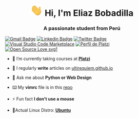 <h1 align="center"><img src="https://raw.githubusercontent.com/ABSphreak/ABSphreak/master/gifs/Hi.gif" width="40px" />     Hi, I'm Eliaz Bobadilla</h1>
<h3 align="center">A passionate student from Perú</h3>	<p align="center">


[![Gmail Badge](https://img.shields.io/badge/-eliaz.bobadilladev@gmail.com-c14438?style=flat&logo=Gmail&logoColor=white&link=mailto:eliaz.bobadilladev@gmail.com)](mailto:eliaz.bobadilladev@gmail.com) 
[![Linkedin Badge](https://img.shields.io/badge/-EliazBobadilla-0072b1?style=flat&logo=Linkedin&logoColor=white&link=https://www.linkedin.com/in/EliazNobadilla/)](https://www.linkedin.com/in/eliazbobadilla/) [![Twitter Badge](https://img.shields.io/badge/-@UltiRequiem-00acee?style=flat&logo=twitter&logoColor=white&link=https://twitter.com/@EUltiRequiem)](https://www.twitter.com/@UltiRequiem) [![Visual Studio Code Marketplace](https://img.shields.io/badge/Marketplace-VS-brightgreen)](https://marketplace.visualstudio.com/publishers/EliazBobadilla) [![Perfil de Platzi](https://img.shields.io/badge/Platzi-brightgreen)](https://platzi.com/p/EliazBobadilla/) [![Open Source Love svg1](https://badges.frapsoft.com/os/v1/open-source.svg?v=103)](https://opensource.org/)

- 🌱 I’m currently taking courses at [**Platzi**](https://platzi.com)	

- 📝 I regularly **write** articles on [ultirequiem.github.io](https://ultirequiem.github.io/)	

- 💬 Ask me about **Python or Web Design**	

- ⌨️ My **vimrc** file is in this [repo](https://github.com/UltiRequiem/vimrc)

- ⚡ Fun fact **I don't use a mouse**	

- 🐧Actual Linux Distro: [**Ubuntu**](https://github.com/UltiRequiem/Ubuntu-20.04)


